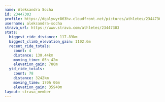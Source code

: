 ```yaml
---
name: Aleksandra Socha
id: 23447303
profile: https://dgalywyr863hv.cloudfront.net/pictures/athletes/23447303/14745546/4/large.jpg
username: aleksandra-socha
strava_url: https://www.strava.com/athletes/23447303
stats:
  biggest_ride_distance: 117.89km
  biggest_climb_elevation_gain: 1102.6m
  recent_ride_totals:
    count: 4
    distance: 130.44km
    moving_time: 05h 42m
    elevation_gain: 780m
  ytd_ride_totals:
    count: 78
    distance: 3242km
    moving_time: 170h 06m
    elevation_gain: 35940m
layout: strava_member
--- 
```

